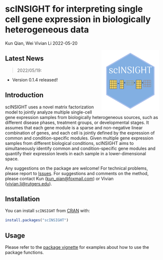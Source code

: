 scINSIGHT for interpreting single cell gene expression in biologically
heterogeneous data
================
Kun Qian, Wei Vivian Li
2022-05-20

<!-- README.md is generated from README.Rmd. Please edit that file -->

<img src="https://github.com/Vivianstats/data-pkg/raw/main/img/scINSIGHT.png" height="200" align="right" />

## Latest News

> 2022/05/19:

-   Version 0.1.4 released!

## Introduction

scINSIGHT uses a novel matrix factorization model to jointly analyze
multiple single-cell gene expression samples from biologically
heterogeneous sources, such as different disease phases, treatment
groups, or developmental stages. It assumes that each gene module is a
sparse and non-negative linear combination of genes, and each cell is
jointly defined by the expression of common and condition-specific
modules. Given multiple gene expression samples from different
biological conditions, scINSIGHT aims to simultaneously identify common
and condition-specific gene modules and quantify their expression levels
in each sample in a lower-dimensional space.

Any suggestions on the package are welcome! For technical problems,
please report to
[Issues](https://github.com/Vivianstats/scINSIGHT/issues). For
suggestions and comments on the method, please contact Kun
(<kun_qian@foxmail.com>) or Vivian (<vivian.li@rutgers.edu>).

## Installation

You can install `scINSIGHT` from
[CRAN](https://cran.r-project.org/web/packages/scINSIGHT/index.html)
with:

``` r
install.packages("scINSIGHT")
```

## Usage

Please refer to the [package
vignette](https://github.com/Vivianstats/scINSIGHT/wiki/scINSIGHT-vignette)
for examples about how to use the package functions.
